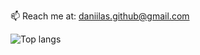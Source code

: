 📫 Reach me at: [daniilas.github@gmail.com](mailto:daniilas.github@gmail.com)

![Top langs](https://github-readme-stats-three-rho-55.vercel.app/api/top-langs/username=uvvumi&theme=github_dark_dimmed&hide=css,blade,html&count_private=true)
